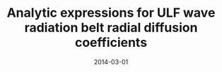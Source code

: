---
title: "Analytic expressions for ULF wave radiation belt radial diffusion coefficients"
collection: publications
permalink: /publication/2014-03-01-Ozeke_a
date: 2014-03-01
venue: 'Journal of Geophysical Research: Space Physics'
paperurl: 'https://doi.org/10.1002/2013JA019204'
citation: 'Ozeke, L. G., Mann, I. R., Murphy, K. R., Jonathan Rae, I., &amp; Milling, D. K. (2014). Analytic expressions for ULF wave radiation belt radial diffusion coefficients. Journal of Geophysical Research: Space Physics, 119(3), 1587-1605. '
---